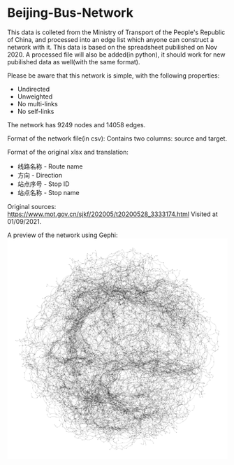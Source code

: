 # Beijing-Bus-Network

This data is colleted from the Ministry of Transport of the People's Republic of China, and processed into an edge list which anyone can construct a network with it.
This data is based on the spreadsheet pubilished on Nov 2020. A processed file will also be added(in python), it should work for new pubilished data as well(with the same format).

Please be aware that this network is simple, with the following properties:
* Undirected
* Unweighted
* No multi-links
* No self-links

The network has 9249 nodes and 14058 edges.

Format of the network file(in csv): Contains two columns: source and target.

Format of the original xlsx and translation:
* 线路名称 - Route name
* 方向 - Direction
* 站点序号 - Stop ID
* 站点名称 - Stop name

Original sources:
https://www.mot.gov.cn/sjkf/202005/t20200528_3333174.html
Visited at 01/09/2021.

A preview of the network using Gephi:
![Preview](./Preview.png)
